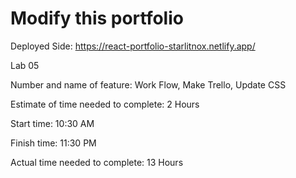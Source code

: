 # Modify this portfolio

Deployed Side: <https://react-portfolio-starlitnox.netlify.app/>

Lab 05

Number and name of feature: Work Flow, Make Trello, Update CSS

Estimate of time needed to complete: 2 Hours

Start time: 10:30 AM

Finish time: 11:30 PM

Actual time needed to complete: 13 Hours